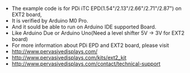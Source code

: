  *  The example code is for PDi iTC EPD(1.54"/2.13"/2.66"/2.71"/2.87") on EXT2 board,
 *  It is verified by Arduino M0 Pro.
 *  And it sould be able to run on Arduino IDE supported Board.
 *  Like Arduino Due or Arduino Uno(Need a level shifter 5V -> 3V for EXT2 board)  
 *  For more information about PDi EPD and EXT2 board, please visit 
 *  http://www.pervasivedisplays.com/
 *  http://www.pervasivedisplays.com/kits/ext2_kit
 *  http://www.pervasivedisplays.com/contact/technical-support
